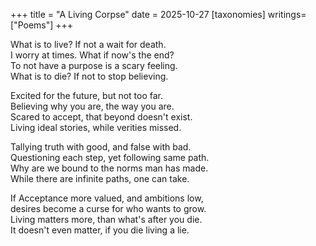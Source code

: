 +++
title = "A Living Corpse"
date = 2025-10-27
[taxonomies]
writings=["Poems"]
+++

What is to live? If not a wait for death.  
I worry at times. What if now's the end?  
To not have a purpose is a scary feeling.  
What is to die? If not to stop believing.  

Excited for the future, but not too far.  
Believing why you are, the way you are.  
Scared to accept, that beyond doesn't exist.  
Living ideal stories, while verities missed.  

Tallying truth with good, and false with bad.  
Questioning each step, yet following same path.  
Why are we bound to the norms man has made.  
While there are infinite paths, one can take.  

If Acceptance more valued, and ambitions low,  
desires become a curse for who wants to grow.  
Living matters more, than what's after you die.  
It doesn't even matter, if you die living a lie.  
